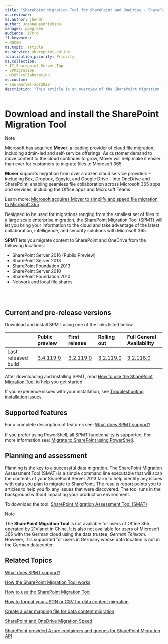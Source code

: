 ```yaml
---
title: "SharePoint Migration Tool for SharePoint and OneDrive - SharePoint"
ms.reviewer: 
ms.author: jhendr
author: JoanneHendrickson
manager: pamgreen
audience: ITPro
f1.keywords:
- NOCSH
ms.topic: article
ms.service: sharepoint-online
localization_priority: Priority
ms.collection: 
- IT_Sharepoint_Server_Top
- SPMigration
- M365-collaboration
ms.custom:
- seo-marvel-apr2020
description: "This article is an overview of the SharePoint Migration Tool and provides resources for download and support."
---
```


# Download and install the SharePoint Migration Tool


>[!Note]
> Microsoft has acquired **Mover**, a leading provider of cloud file migration, including admin-led and self-service offerings. As customer demand to move content to the cloud continues to grow, Mover will help make it easier than ever for customers to migrate files to Microsoft 365.
>
>**Mover** supports migration from over a dozen cloud service providers – including Box, Dropbox, Egnyte, and Google Drive – into OneDrive and SharePoint, enabling seamless file collaboration across Microsoft 365 apps and services, including the Office apps and Microsoft Teams.
>
>Learn more:  [Microsoft acquires Mover to simplify and speed file migration to Microsoft 365](https://aka.ms/migration/news)



Designed to be used for migrations ranging from the smallest set of files to a large scale enterprise migration, the SharePoint Migration Tool (SPMT) will let you bring your information to the cloud and take advantage of the latest collaboration, intelligence, and security solutions with Microsoft 365.

**SPMT** lets you migrate content to SharePoint and OneDrive from the following locations:

- SharePoint Server 2016 (Public Preview)
- SharePoint Server 2013
- SharePoint Foundation 2013
- SharePoint Server 2010
- SharePoint Foundation 2010
- Network and local file shares
  
</br></br>


## Current and pre-release versions

Download and install SPMT using one of the links listed below.  


||**Public preview**|**First release**|**Rolling out**|**Full General Availability**|
|:-----|:-----|:-----|:-----|:-----|
|Last released build|[3.4.119.0](https://spmtreleasescus.blob.core.windows.net/betainstall/default.htm)  |[3.2.119.0](https://aka.ms/spmt-ga-page)|[3.2.119.0](https://aka.ms/spmt-ga-page) |[3.2.118.0](https://aka.ms/spmt-ga-page)|




After downloading and installing SPMT, read [How to use the SharePoint Migration Tool](how-to-use-the-sharepoint-migration-tool.md) to help you get started.

If you experience issues with your installation, see [Troubleshooting installation issues](spmt-install-issues.md).



## Supported features

For a complete description of features see:  [What does SPMT support?](what-is-supported-SPMT.md) 

If you prefer using PowerShell, all SPMT functionality is supported. For more information see: [Migrate to SharePoint using PowerShell](overview-spmt-ps-cmdlets.md).



## Planning and assessment

Planning is the key to a successful data migration.  The SharePoint Migration Assessment Tool (SMAT) is a simple command line executable that will scan the contents of your SharePoint Server 2013 farm to help identify any issues with data you plan to migrate to SharePoint. The results report points you to articles to help you fix any issues that were discovered. The tool runs in the background without impacting your production environment.
  
To download the tool: [SharePoint Migration Assessment Tool (SMAT)](https://www.microsoft.com/download/details.aspx?id=53598&amp;751be11f-ede8-5a0c-058c-2ee190a24fa6=True)
  
>[!NOTE]
>The **SharePoint Migration Tool** is not available for users of Office 365 operated by 21Vianet in China. It is also not available for users of Microsoft 365 with the German cloud using the data trustee, *German Telekom*. However, it is supported for users in Germany whose data location is not in the German datacenter.


## Related Topics

[What does SPMT support?](what-is-supported-SPMT.md)

[How the SharePoint Migration Tool works](how-the-sharepoint-migration-tool-works.md)
  
[How to use the SharePoint Migration Tool](how-to-use-the-sharepoint-migration-tool.md)
  
[How to format your JSON or CSV for data content migration](how-to-format-your-csv-file-for-data-content-migration.md)
  
[Create a user mapping file for data content migration](create-a-user-mapping-file-for-data-content-migration.md)
  
[SharePoint and OneDrive Migration Speed](sharepoint-online-and-onedrive-migration-speed.md)
  
[SharePoint provided Azure containers and queues for SharePoint Migration API](sharepoint-online-provided-azure-containers-and-queues-for-spo-migration-api.md)
  

